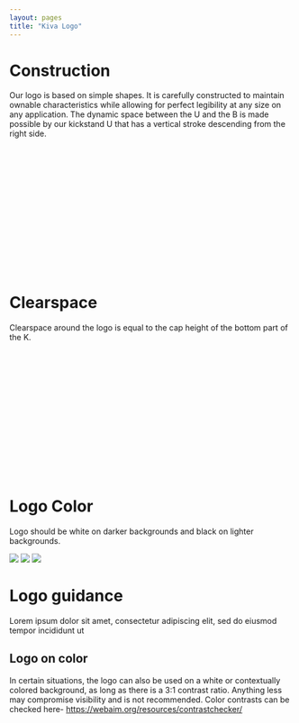 ```yaml
---
layout: pages
title: "Kiva Logo"
---
```

# Construction
Our logo is based on simple shapes. It is carefully constructed to maintain ownable characteristics while allowing for perfect legibility at any size on any application. The dynamic space between the U and the B is made possible by our kickstand U that has a vertical stroke descending from the right side.


<svg version="1.1" id="Layer_1" xmlns="http://www.w3.org/2000/svg" xmlns:xlink="http://www.w3.org/1999/xlink" x="0px" y="0px"
	 viewBox="0 0 837.7 368.6" style="enable-background:new 0 0 837.7 368.6;" xml:space="preserve">
<style type="text/css">
	.st0{fill-rule:evenodd;clip-rule:evenodd;fill:#3E4653;}
	.st1{fill:none;stroke:#8B9098;}
</style>
<g>
	<path class="st0" d="M541.7,236.9h22.4V163h-22.4V236.9z M598.9,236.9h25.8l25.8-73.9h-22.2c0,0-12.1,40.2-15.7,52.9h-0.3
		c-3.6-12.7-15.8-52.9-15.8-52.9h-23.6L598.9,236.9z M728.6,163h-21.6v10.1c-3.7-7.8-12.4-12.1-22.5-12.1c-18.3,0-32.8,14.9-32.8,39
		c0,24.2,14,39,31.7,39c12.4,0,19.9-6.1,23.6-12.7v10.7h21.6V163z M706.4,201.8c0,13.7-8.4,20-16.8,20c-9.2,0-15.1-9.3-15.1-21.9
		c0-12.4,6.2-21.9,15.8-21.9c7.9,0,16,6.5,16,20V201.8z M482.2,131.4h-22.4v105.4h22.4V131.4z M488.4,197.7
		c35.5,0,43.8-29.7,43.8-34.7h-3.1c-35.5,0-43.8,29.7-43.8,34.7H488.4z M485.4,201.3c0,5.4,6.1,35.7,44.4,35.7h3.1
		c0-5.4-6.1-35.7-44.4-35.7H485.4z M566.3,142.6c0-7-5.1-13-13.4-13s-13.4,6.1-13.4,13s5.1,13,13.4,13S566.3,149.6,566.3,142.6z"/>
	<line class="st1" x1="385.8" y1="238.6" x2="802.8" y2="238.6"/>
	<line class="st1" x1="385.8" y1="128.9" x2="802.8" y2="128.9"/>
	<line class="st1" x1="459.7" y1="313.5" x2="459.7" y2="55.1"/>
	<line class="st1" x1="727.9" y1="313.5" x2="727.9" y2="55.1"/>
	<path class="st0" d="M131.2,131.4h-22.4v105.4h22.4V131.4z M137.4,197.7c35.5,0,43.8-29.7,43.8-34.7h-3.1
		c-35.5,0-43.8,29.7-43.8,34.7H137.4z M134.4,201.3c0,5.4,6.1,35.7,44.4,35.7h3.1c0-5.4-6.1-35.7-44.4-35.7H134.4z"/>
	<line class="st1" x1="34.8" y1="238.7" x2="259.1" y2="238.7"/>
	<line class="st1" x1="34.8" y1="128.7" x2="259.1" y2="128.7"/>
	<line class="st1" x1="108.7" y1="313.5" x2="108.7" y2="55.1"/>
	<line class="st1" x1="183.3" y1="313.5" x2="183.3" y2="55.1"/>
</g>
</svg>

# Clearspace
Clearspace around the logo is equal to the cap height of the bottom part of the K.

<?xml version="1.0" encoding="utf-8"?>
<!-- Generator: Adobe Illustrator 24.3.0, SVG Export Plug-In . SVG Version: 6.00 Build 0)  -->
<svg version="1.1" id="Layer_1" xmlns="http://www.w3.org/2000/svg" xmlns:xlink="http://www.w3.org/1999/xlink" x="0px" y="0px"
	 viewBox="0 0 837.7 368.6" style="enable-background:new 0 0 837.7 368.6;" xml:space="preserve">
<style type="text/css">
	.st0{fill-rule:evenodd;clip-rule:evenodd;fill:#3E4653;}
	.st1{fill:none;stroke:#8B9098;}
	.st2{fill:#9EA2A9;}
	.st3{fill-opacity:0.6;}
	.st4{fill:#FFFFFF;}
</style>
<g>
	<path class="st0" d="M487.3,247.8h27v-89.2h-27V247.8z M556.3,247.8h31.1l31.1-89.2h-26.8c0,0-14.6,48.5-18.9,63.9h-0.4
		c-4.3-15.4-19.1-63.9-19.1-63.9h-28.5L556.3,247.8z M713,158.5h-26v12.2c-4.5-9.4-15-14.6-27.2-14.6c-22.1,0-39.5,18-39.5,47
		c0,29.2,16.9,47,38.2,47c15,0,24-7.3,28.5-15.4v12.9h26V158.5z M686.2,205.4c0,16.5-10.1,24.2-20.2,24.2
		c-11.1,0-18.2-11.2-18.2-26.4c0-15,7.5-26.4,19.1-26.4c9.6,0,19.3,7.9,19.3,24.2V205.4z M415.4,120.5h-27v127.3h27V120.5z
		 M423,200.5c42.9,0,52.9-35.8,52.9-41.9h-3.7c-42.9,0-52.9,35.8-52.9,41.9H423z M419.3,204.8c0,6.5,7.4,43,53.6,43h3.7
		c0-6.5-7.4-43-53.6-43H419.3z M516.9,134c0-8.4-6.2-15.7-16.1-15.7c-9.9,0-16.1,7.3-16.1,15.7c0,8.4,6.2,15.7,16.1,15.7
		C510.8,149.7,516.9,142.4,516.9,134z"/>
	<rect x="299.1" y="28.3" class="st1" width="503.4" height="312"/>
	<line class="st1" x1="299.1" y1="250" x2="802.5" y2="250"/>
	<line class="st1" x1="299.1" y1="117.6" x2="802.5" y2="117.6"/>
	<line class="st1" x1="388.4" y1="340.3" x2="388.4" y2="28.3"/>
	<line class="st1" x1="712.2" y1="340.3" x2="712.2" y2="28.3"/>
	<path class="st2" d="M355.7,57.1h-6.1l-5.5,7.8l-5.3-7.8h-6.5l8.5,12.2l-9.3,13h6l6.2-8.7l6.1,8.7h6.5l-9.3-13.2L355.7,57.1z"/>
	<path class="st2" d="M355.7,280.1h-6.1l-5.5,7.8l-5.3-7.8h-6.5l8.5,12.2l-9.3,13h6l6.2-8.7l6.1,8.7h6.5l-9.3-13.2L355.7,280.1z"/>
	<path class="st2" d="M768.7,279.1h-6.1l-5.5,7.8l-5.3-7.8h-6.5l8.5,12.2l-9.3,13h6l6.2-8.7l6.1,8.7h6.5l-9.3-13.2L768.7,279.1z"/>
	<path class="st2" d="M768.7,57.1h-6.1l-5.5,7.8l-5.3-7.8h-6.5l8.5,12.2l-9.3,13h6l6.2-8.7l6.1,8.7h6.5l-9.3-13.2L768.7,57.1z"/>
	<path class="st0" d="M97,118.3H70.1v127.1H97V118.3z"/>
	<path class="st0" d="M104.6,198.1c42.8,0,52.8-35.7,52.8-41.9h-3.7c-42.8,0-52.8,35.7-52.8,41.9H104.6z"/>
	<path class="st0" d="M100.9,202.5c0,6.5,7.4,43,53.5,43h3.7c0-6.5-7.4-43-53.5-43H100.9L100.9,202.5z"/>
	<rect x="69.6" y="156.3" class="st3" width="89.2" height="89.2"/>
	<path class="st4" d="M126.7,185.1h-6.1l-5.5,7.8l-5.3-7.8h-6.5l8.5,12.2l-9.3,13h6l6.2-8.7l6.1,8.7h6.5l-9.3-13.2L126.7,185.1z"/>
	<line class="st1" x1="70.1" y1="118.3" x2="70.1" y2="283.5"/>
	<line class="st1" x1="159.3" y1="118.3" x2="159.3" y2="283.5"/>
	<line class="st1" x1="35.1" y1="155.8" x2="200.3" y2="155.8"/>
	<line class="st1" x1="35.1" y1="245" x2="200.3" y2="245"/>
</g>
</svg>


# Logo Color
Logo should be white on darker backgrounds and black on lighter backgrounds.

<div class="triple-grid">
<img src="../assets/icons/logocolor-icon-1.svg">
<img src="../assets/icons/logocolor-icon-2.svg">
<img src="../assets/icons/logocolor-icon-3.svg">
</div>

# Logo guidance
Lorem ipsum dolor sit amet, consectetur adipiscing elit, sed do eiusmod tempor incididunt ut

## Logo on color
In certain situations, the logo can also be used on a white or contextually colored background, as long as there is a 3:1 contrast ratio. Anything less may compromise visibility and is not recommended. Color contrasts can be checked here- https://webaim.org/resources/contrastchecker/